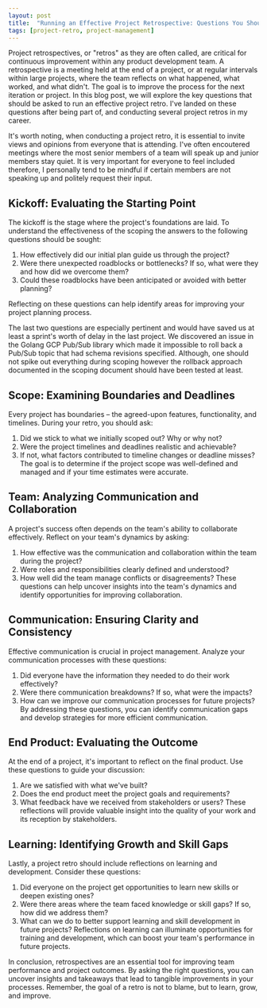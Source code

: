 ```yaml
---
layout: post
title:  "Running an Effective Project Retrospective: Questions You Should Be Asking"
tags: [project-retro, project-management]
---
```



Project retrospectives, or "retros" as they are often called, are critical for continuous improvement within any product development team. A retrospective is a meeting held at the end of a project, or at regular intervals within large projects, where the team reflects on what happened, what worked, and what didn't. The goal is to improve the process for the next iteration or project. In this blog post, we will explore the key questions that should be asked to run an effective project retro. I've landed on these questions after being part of, and conducting several project retros in my career.

It's worth noting, when conducting a project retro, it is essential to invite views and opinions from everyone that is attending. I've often encoutered meetings where the most senior members of a team will speak up and junior members stay quiet. It is very important for everyone to feel included therefore, I personally tend to be mindful if certain members are not speaking up and politely request their input.

## Kickoff: Evaluating the Starting Point
The kickoff is the stage where the project's foundations are laid. To understand the effectiveness of the scoping the answers to the following questions should be sought:

1. How effectively did our initial plan guide us through the project?
1. Were there unexpected roadblocks or bottlenecks? If so, what were they and how did we overcome them?
1. Could these roadblocks have been anticipated or avoided with better planning?

Reflecting on these questions can help identify areas for improving your project planning process.

The last two questions are especially pertinent and would have saved us at least a sprint's worth of delay in the last project. We discovered an issue in the Golang GCP Pub/Sub library which made it impossible to roll back a Pub/Sub topic that had schema revisions specified. Although, one should not spike out everything during scoping however the rollback approach documented in the scoping document should have been tested at least.

## Scope: Examining Boundaries and Deadlines
Every project has boundaries – the agreed-upon features, functionality, and timelines. During your retro, you should ask:

1. Did we stick to what we initially scoped out? Why or why not?
1. Were the project timelines and deadlines realistic and achievable?
1. If not, what factors contributed to timeline changes or deadline misses?
The goal is to determine if the project scope was well-defined and managed and if your time estimates were accurate.

## Team: Analyzing Communication and Collaboration
A project's success often depends on the team's ability to collaborate effectively. Reflect on your team's dynamics by asking:

1. How effective was the communication and collaboration within the team during the project?
1. Were roles and responsibilities clearly defined and understood?
1. How well did the team manage conflicts or disagreements?
These questions can help uncover insights into the team's dynamics and identify opportunities for improving collaboration.

## Communication: Ensuring Clarity and Consistency
Effective communication is crucial in project management. Analyze your communication processes with these questions:

1. Did everyone have the information they needed to do their work effectively?
1. Were there communication breakdowns? If so, what were the impacts?
1. How can we improve our communication processes for future projects?
By addressing these questions, you can identify communication gaps and develop strategies for more efficient communication.

## End Product: Evaluating the Outcome
At the end of a project, it's important to reflect on the final product. Use these questions to guide your discussion:

1. Are we satisfied with what we've built?
1. Does the end product meet the project goals and requirements?
1. What feedback have we received from stakeholders or users?
These reflections will provide valuable insight into the quality of your work and its reception by stakeholders.

## Learning: Identifying Growth and Skill Gaps
Lastly, a project retro should include reflections on learning and development. Consider these questions:

1. Did everyone on the project get opportunities to learn new skills or deepen existing ones?
1. Were there areas where the team faced knowledge or skill gaps? If so, how did we address them?
1. What can we do to better support learning and skill development in future projects?
Reflections on learning can illuminate opportunities for training and development, which can boost your team's performance in future projects.

In conclusion, retrospectives are an essential tool for improving team performance and project outcomes. By asking the right questions, you can uncover insights and takeaways that lead to tangible improvements in your processes. Remember, the goal of a retro is not to blame, but to learn, grow, and improve.
